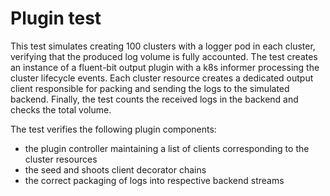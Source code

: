 # Plugin test

This test simulates creating 100 clusters with a logger pod in each cluster, 
verifying that the produced log volume is fully accounted. 
The test creates an instance of a fluent-bit output plugin with a k8s informer 
processing the cluster lifecycle events. Each cluster resource creates a dedicated output
client responsible for packing and sending the logs to the simulated backend.
Finally, the test counts the received logs in the backend and checks the total volume.

The test verifies the following plugin components:
- the plugin controller maintaining a list of clients corresponding to the cluster resources
- the seed and shoots client decorator chains
- the correct packaging of logs into respective backend streams
